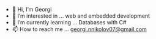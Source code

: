 - 👋 Hi, I’m Georgi
- 👀 I’m interested in ... web and embedded development
- 🌱 I’m currently learning ... Databases with C#
- 📫 How to reach me ... georgi.nnikolov07@gmail.com

<!---
georginikolov7/georginikolov7 is a ✨ special ✨ repository because its `README.md` (this file) appears on your GitHub profile.
You can click the Preview link to take a look at your changes.
--->
